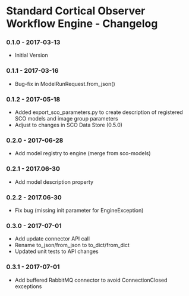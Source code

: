 # Standard Cortical Observer Workflow Engine - Changelog

### 0.1.0 - 2017-03-13

* Initial Version

### 0.1.1 - 2017-03-16

* Bug-fix in ModelRunRequest.from_json()

### 0.1.2 - 2017-05-18

* Added export_sco_parameters.py to create description of registered SCO models and image group parameters
* Adjust to changes in SCO Data Store (0.5.0)

### 0.2.0 - 2017-06-28

* Add model registry to engine (merge from sco-models)

### 0.2.1 - 2017.06-30

* Add model description property

### 0.2.2 - 2017.06-30

* Fix bug (missing init parameter for EngineException)

### 0.3.0 - 2017-07-01

* Add update connector API call
* Rename to_json/from_json to to_dict/from_dict
* Updated unit tests to API changes

### 0.3.1 - 2017-07-01

* Add buffered RabbitMQ connector to avoid ConnectionClosed exceptions

